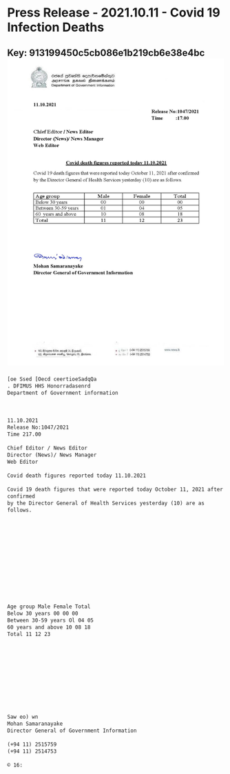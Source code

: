 # Press Release  - 2021.10.11 - Covid 19 Infection Deaths 
Key: 913199450c5cb086e1b219cb6e38e4bc 
![img](img/913199450c5cb086e1b219cb6e38e4bc.jpg)
---
```
[oe Ssed [Oecd ceertioeSadqQa
. DFIMUS HHS Honorradasenrd
Department of Government information

 

11.10.2021
Release No:1047/2021
Time 217.00

Chief Editor / News Editor
Director (News)/ News Manager
Web Editor

Covid death figures reported today 11.10.2021

Covid 19 death figures that were reported today October 11, 2021 after confirmed
by the Director General of Health Services yesterday (10) are as follows.

 

 

 

 

 

 

Age group Male Female Total
Below 30 years 00 00 00
Between 30-59 years Ol 04 05
60 years and above 10 08 18
Total 11 12 23

 

 

 

 

 

Saw eo) wn
Mohan Samaranayake
Director General of Government Information

(+94 11) 2515759
(+94 11) 2514753

© 16:

 

```
